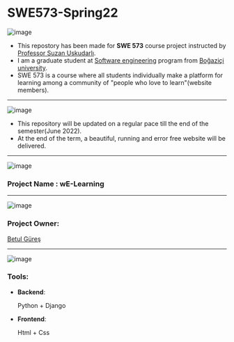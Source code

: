 # SWE573-Spring22

![image](https://user-images.githubusercontent.com/60520606/159128296-733f12f0-7c50-4bbb-aa16-22c3c055d897.png)

* This repostory has been made for **SWE 573** course project instructed by [Professor Suzan Uskudarlı](https://www.cmpe.boun.edu.tr/tr/people/suzan.uskudarli). 
* I am a graduate student at [Software engineering](https://www.cmpe.boun.edu.tr/tr/graduate/swe) program from [Boğaziçi university](http://www.boun.edu.tr). 
* SWE 573 is a course where all students individually make a platform for learning among a community of "people who love to learn"(website members). 


***

![image](https://user-images.githubusercontent.com/60520606/159128271-92556441-6668-4fa6-a548-7519c0c5ad94.png)


* This repository will be updated on a regular pace till the end of the semester(June 2022).
* At the end of the term, a beautiful, running and error free website will be delivered. 


***

![image](https://user-images.githubusercontent.com/60520606/159128215-1d3daa78-beee-49ce-a498-3fd2bf06664a.png)

### Project Name : wE-Learning

***

![image](https://user-images.githubusercontent.com/60520606/159128239-6a87b595-5976-4244-82cc-c11260967b71.png)


### Project Owner: 

[Betul Güreş](https://github.com/betty-gures/SWE-573)

***

![image](https://user-images.githubusercontent.com/60520606/159128452-a40a409f-35cd-4c27-8c0e-d7b51d2714e8.png)

### Tools:
- **Backend**:

  Python + Django
- **Frontend**: 

  Html + Css

